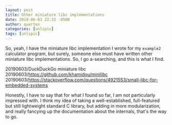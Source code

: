 ```yaml
---
layout: post
title: Other miniature libc implementations
date: 2019-06-03 22:33 -0500
author: quorten
categories: [unlipic]
tags: [unlipic]
---
```


So, yeah, I have the miniature libc implementation I wrote for my
`example2` calculator program, but surely, someone else must have
written other miniature libc implementations.  So, I go a-searching,
and this is what I find.

20190603/DuckDuckGo miniature libc  
20190603/https://github.com/khamidou/minilibc  
20190603/https://stackoverflow.com/questions/4921553/small-libc-for-embedded-systems

Honestly, I have to say that for what I found so far, I am not
particularly impressed with.  I think my idea of taking a
well-established, full-featured but still lightweight standard C
library, but adding in more modularization, and really fancying up the
documentation about the internals, that's the way to go.
